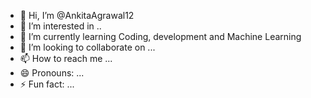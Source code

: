 - 👋 Hi, I’m @AnkitaAgrawal12
- 👀 I’m interested in ..
- 🌱 I’m currently learning Coding, development and Machine Learning
- 💞️ I’m looking to collaborate on ...
- 📫 How to reach me ...
- 😄 Pronouns: ...
- ⚡ Fun fact: ...

<!---
AnkitaAgrawal12/AnkitaAgrawal12 is a ✨ special ✨ repository because its `README.md` (this file) appears on your GitHub profile.
You can click the Preview link to take a look at your changes.
--->
